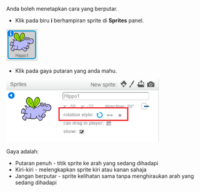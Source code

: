 Anda boleh menetapkan cara yang berputar.

- Klik pada biru **i** berhampiran sprite di **Sprites** panel.

![Klik pada i](images/click-i.png)

- Klik pada gaya putaran yang anda mahu.

![Gaya putaran yang berbeza](images/rotation-style.png)

Gaya adalah:

- Putaran penuh - titik sprite ke arah yang sedang dihadapi
- Kiri-kiri - melengkapkan sprite kiri atau kanan sahaja
- Jangan berputar - sprite kelihatan sama tanpa menghiraukan arah yang sedang dihadapi